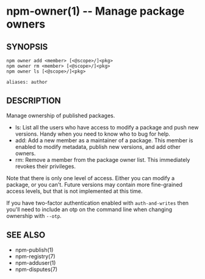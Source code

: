 npm-owner(1) -- Manage package owners
=====================================

## SYNOPSIS

    npm owner add <member> [<@scope>/]<pkg>
    npm owner rm <member> [<@scope>/]<pkg>
    npm owner ls [<@scope>/]<pkg>

    aliases: author

## DESCRIPTION

Manage ownership of published packages.

* ls:
  List all the users who have access to modify a package and push new versions.
  Handy when you need to know who to bug for help.
* add:
  Add a new member as a maintainer of a package.  This member is enabled to modify
  metadata, publish new versions, and add other owners.
* rm:
  Remove a member from the package owner list.  This immediately revokes their
  privileges.

Note that there is only one level of access.  Either you can modify a package,
or you can't.  Future versions may contain more fine-grained access levels, but
that is not implemented at this time.

If you have two-factor authentication enabled with `auth-and-writes` then
you'll need to include an otp on the command line when changing ownership
with `--otp`.

## SEE ALSO

* npm-publish(1)
* npm-registry(7)
* npm-adduser(1)
* npm-disputes(7)
